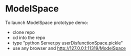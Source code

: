 ModelSpace
==========

To launch ModelSpace prototype demo:
- clone repo
- cd into the repo
- type "python Server.py userDisfunctionSpace.pickle"
- use any browser and http://127.0.0.1:11319/ModelSpace
